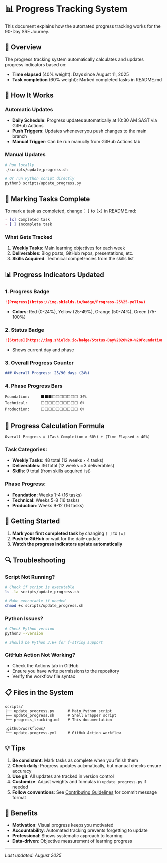 # 📊 Progress Tracking System

This document explains how the automated progress tracking works for the 90-Day SRE Journey.

## 🎯 Overview

The progress tracking system automatically calculates and updates progress indicators based on:
- **Time elapsed** (40% weight): Days since August 11, 2025
- **Task completion** (60% weight): Marked completed tasks in README.md

## 🔧 How It Works

### Automatic Updates
- **Daily Schedule**: Progress updates automatically at 10:30 AM SAST via GitHub Actions
- **Push Triggers**: Updates whenever you push changes to the main branch
- **Manual Trigger**: Can be run manually from GitHub Actions tab

### Manual Updates
```bash
# Run locally
./scripts/update_progress.sh

# Or run Python script directly
python3 scripts/update_progress.py
```

## 📝 Marking Tasks Complete

To mark a task as completed, change `[ ]` to `[x]` in README.md:

```markdown
- [x] Completed task
- [ ] Incomplete task
```

### What Gets Tracked

1. **Weekly Tasks**: Main learning objectives for each week
2. **Deliverables**: Blog posts, GitHub repos, presentations, etc.
3. **Skills Acquired**: Technical competencies from the skills list

## 📊 Progress Indicators Updated

### 1. Progress Badge
```markdown
![Progress](https://img.shields.io/badge/Progress-25%25-yellow)
```
- **Colors**: Red (0-24%), Yellow (25-49%), Orange (50-74%), Green (75-100%)

### 2. Status Badge
```markdown
![Status](https://img.shields.io/badge/Status-Day%2020%20-%20Foundation-yellow)
```
- Shows current day and phase

### 3. Overall Progress Counter
```markdown
### Overall Progress: 25/90 days (28%)
```

### 4. Phase Progress Bars
```
Foundation:     ⬛⬛⬛⬜⬜⬜⬜⬜⬜⬜ 30%
Technical:      ⬜⬜⬜⬜⬜⬜⬜⬜⬜⬜ 0%
Production:     ⬜⬜⬜⬜⬜⬜⬜⬜⬜⬜ 0%
```

## 🎯 Progress Calculation Formula

```
Overall Progress = (Task Completion × 60%) + (Time Elapsed × 40%)
```

### Task Categories:
- **Weekly Tasks**: 48 total (12 weeks × 4 tasks)
- **Deliverables**: 36 total (12 weeks × 3 deliverables)
- **Skills**: 9 total (from skills acquired list)

### Phase Progress:
- **Foundation**: Weeks 1-4 (16 tasks)
- **Technical**: Weeks 5-8 (16 tasks)
- **Production**: Weeks 9-12 (16 tasks)

## 🚀 Getting Started

1. **Mark your first completed task** by changing `[ ]` to `[x]`
2. **Push to GitHub** or wait for the daily update
3. **Watch the progress indicators update automatically**

## 🔍 Troubleshooting

### Script Not Running?
```bash
# Check if script is executable
ls -la scripts/update_progress.sh

# Make executable if needed
chmod +x scripts/update_progress.sh
```

### Python Issues?
```bash
# Check Python version
python3 --version

# Should be Python 3.6+ for f-string support
```

### GitHub Action Not Working?
- Check the Actions tab in GitHub
- Ensure you have write permissions to the repository
- Verify the workflow file syntax

## 📋 Files in the System

```
scripts/
├── update_progress.py      # Main Python script
├── update_progress.sh      # Shell wrapper script
└── progress_tracking.md    # This documentation

.github/workflows/
└── update-progress.yml     # GitHub Action workflow
```

## 💡 Tips

1. **Be consistent**: Mark tasks as complete when you finish them
2. **Check daily**: Progress updates automatically, but manual checks ensure accuracy
3. **Use git**: All updates are tracked in version control
4. **Customize**: Adjust weights and formulas in `update_progress.py` if needed
5. **Follow conventions**: See [Contributing Guidelines](../docs/CONTRIBUTING.md) for commit message format

## 🎉 Benefits

- **Motivation**: Visual progress keeps you motivated
- **Accountability**: Automated tracking prevents forgetting to update
- **Professional**: Shows systematic approach to learning
- **Data-driven**: Objective measurement of learning progress

---

*Last updated: August 2025*
